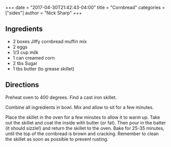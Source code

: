 +++
date = "2017-04-30T21:42:43-04:00"
title = "Cornbread"
categories = ["sides"]
author = "Nick Sharp"
+++

## Ingredients

- 2 boxes Jiffy cornbread muffin mix
- 2 eggs
- 1/3 cup milk
- 1 can creamed corn
- 2 tbs Sugar
- 1 tbs butter (to grease skillet)

## Directions

Preheat oven to 400 degrees. Find a cast iron skillet.

Combine all ingredients in bowl. Mix and allow to sit for a few minutes.

Place the skillet in the oven for a few minutes to allow it to warm up. Take out the skillet and coat the inside with butter (or fat). Then pour in the batter (it should sizzle!) and return the skillet to the oven. Bake for 25-35 minutes, until the top of the cornbread is brown and cracking. Remember to clean the skillet as soon as possible to prevent rusting. 